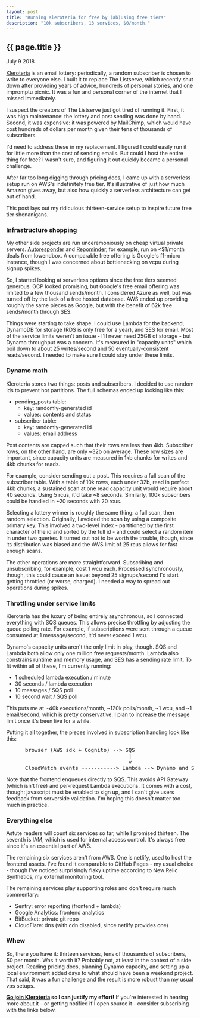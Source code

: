```yaml
---
layout: post
title: "Running Kleroteria for free by (ab)using free tiers"
description: "10k subscribers, 13 services, $0/month."
---
```


{{ page.title }}
----------------

<p class="meta">July 9 2018</p>

[Kleroteria](https://www.kleroteria.org/) is an email lottery: periodically, a random subscriber is chosen to write to everyone else.
I built it to replace The Listserve, which recently shut down after providing years of advice, hundreds of personal stories, and one impromptu picnic.
It was a fun and personal corner of the internet that I missed immediately.

I suspect the creators of The Listserve just got tired of running it.
First, it was high maintenance: the lottery and post sending was done by hand.
Second, it was expensive: it was powered by MailChimp, which would have cost hundreds of dollars per month given their tens of thousands of subscribers.

I'd need to address these in my replacement.
I figured I could easily run it for little more than the cost of sending emails.
But could I host the entire thing for free?
I wasn't sure, and figuring it out quickly became a personal challenge.

After far too long digging through pricing docs, I came up with a serverless setup run on AWS's indefinitely free tier.
It's illustrative of just how much Amazon gives away, but also how quickly a serverless architecture can get out of hand.

This post lays out my ridiculous thirteen-service setup to inspire future free tier shenanigans.

### Infrastructure shopping

My other side projects are run unceremoniously on cheap virtual private servers.
[Autoresponder](https://gchat.simon.codes/) and [Repominder](https://www.repominder.com/), for example, run on <$1/month deals from lowendbox.
A comparable free offering is Google's f1-micro instance, though I was concerned about bottlenecking on vcpu during signup spikes. 

So, I started looking at serverless options since the free tiers seemed generous.
GCP looked promising, but Google's free email offering was limited to a few thousand sends/month.
I considered Azure as well, but was turned off by the lack of a free hosted database.
AWS ended up providing roughly the same pieces as Google, but with the benefit of 62k free sends/month through SES.

Things were starting to take shape.
I could use Lambda for the backend, DynamoDB for storage (RDS is only free for a year), and SES for email.
Most of the service limits weren't an issue - I'll never need 25GB of storage - but Dynamo throughput was a concern.
It's measured in "capacity units" which boil down to about 25 writes/second and 50 eventually-consistent reads/second.
I needed to make sure I could stay under these limits.

### Dynamo math

Kleroteria stores two things: posts and subscribers.
I decided to use random ids to prevent hot partitions.
The full schemas ended up looking like this:

* pending_posts table:
  * key: randomly-generated id
  * values: contents and status
* subscriber table:
  * key: randomly-generated id
  * values: email address

Post contents are capped such that their rows are less than 4kb.
Subscriber rows, on the other hand, are only ~32b on average.
These row sizes are important, since capacity units are measured in 1kb chunks for writes and 4kb chunks for reads.

For example, consider sending out a post.
This requires a full scan of the subscriber table.
With a table of 10k rows, each under 32b, read in perfect 4kb chunks, a sustained scan at one read capacity unit would require about 40 seconds.
Using 5 rcus, it'd take ~8 seconds.
Similarly, 100k subscribers could be handled in ~20 seconds with 20 rcus.

Selecting a lottery winner is roughly the same thing: a full scan, then random selection.
Originally, I avoided the scan by using a composite primary key.
This involved a two-level index - partitioned by the first character of the id and sorted by the full id - and could select a random item in under two queries.
It turned out not to be worth the trouble, though, since its distribution was biased and the AWS limit of 25 rcus allows for fast enough scans.

The other operations are more straightforward.
Subscribing and unsubscribing, for example, cost 1 wcu each.
Processed synchronously, though, this could cause an issue: beyond 25 signups/second I'd start getting throttled (or worse, charged).
I needed a way to spread out operations during spikes.

### Throttling under service limits

Kleroteria has the luxury of being entirely asynchronous, so I connected everything with SQS queues.
This allows precise throttling by adjusting the queue polling rate.
For example, if subscriptions were sent through a queue consumed at 1 message/second, it'd never exceed 1 wcu.

Dynamo's capacity units aren't the only limit in play, though.
SQS and Lambda both allow only one million free requests/month.
Lambda also constrains runtime and memory usage, and SES has a sending rate limit.
To fit within all of these, I'm currently running:

* 1 scheduled lambda execution / minute
* 30 seconds / lambda execution
* 10 messages / SQS poll
* 10 second wait / SQS poll

This puts me at ~40k executions/month, ~120k polls/month, ~1 wcu, and ~1 email/second, which is pretty conservative.
I plan to increase the message limit once it's been live for a while.

Putting it all together, the pieces involved in subscription handling look like this:

<p>
<pre style="font-family: monospace">
      browser (AWS sdk + Cognito) --> SQS                     
                                       |                      
                                       v                      
      CloudWatch events -----------> Lambda --> Dynamo and SES
</pre>
</p>

Note that the frontend enqueues directly to SQS.
This avoids API Gateway (which isn't free) and per-request Lambda executions.
It comes with a cost, though: javascript must be enabled to sign up, and I can't give users feedback from serverside validation.
I'm hoping this doesn't matter too much in practice.

### Everything else

Astute readers will count six services so far, while I promised thirteen.
The seventh is IAM, which is used for internal access control.
It's always free since it's an essential part of AWS.

The remaining six services aren't from AWS.
One is netlify, used to host the frontend assets.
I've found it comparable to GitHub Pages - my usual choice - though I've noticed surprisingly flaky uptime according to New Relic Synthetics, my external monitoring tool.

The remaining services play supporting roles and don't require much commentary:

* Sentry: error reporting (frontend + lambda)
* Google Analytics: frontend analytics
* BitBucket: private git repo
* CloudFlare: dns (with cdn disabled, since netlify provides one)

### Whew

So, there you have it: thirteen services, tens of thousands of subscribers, $0 per month.
Was it worth it?
Probably not, at least in the context of a side project.
Reading pricing docs, planning Dynamo capacity, and setting up a local environment added days to what should have been a weekend project.
That said, it was a fun challenge and the result is more robust than my usual vps setups.

**[Go join Kleroteria](https://www.kleroteria.org/) so I can justify my effort!**
If you're interested in hearing more about it - or getting notified if I open source it - consider subscribing with the links below.
